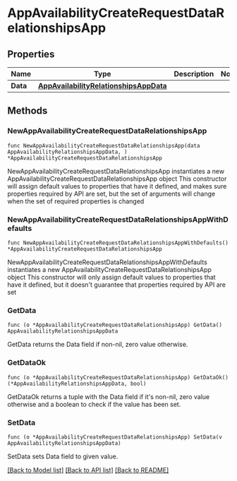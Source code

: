 # AppAvailabilityCreateRequestDataRelationshipsApp

## Properties

Name | Type | Description | Notes
------------ | ------------- | ------------- | -------------
**Data** | [**AppAvailabilityRelationshipsAppData**](AppAvailabilityRelationshipsAppData.md) |  | 

## Methods

### NewAppAvailabilityCreateRequestDataRelationshipsApp

`func NewAppAvailabilityCreateRequestDataRelationshipsApp(data AppAvailabilityRelationshipsAppData, ) *AppAvailabilityCreateRequestDataRelationshipsApp`

NewAppAvailabilityCreateRequestDataRelationshipsApp instantiates a new AppAvailabilityCreateRequestDataRelationshipsApp object
This constructor will assign default values to properties that have it defined,
and makes sure properties required by API are set, but the set of arguments
will change when the set of required properties is changed

### NewAppAvailabilityCreateRequestDataRelationshipsAppWithDefaults

`func NewAppAvailabilityCreateRequestDataRelationshipsAppWithDefaults() *AppAvailabilityCreateRequestDataRelationshipsApp`

NewAppAvailabilityCreateRequestDataRelationshipsAppWithDefaults instantiates a new AppAvailabilityCreateRequestDataRelationshipsApp object
This constructor will only assign default values to properties that have it defined,
but it doesn't guarantee that properties required by API are set

### GetData

`func (o *AppAvailabilityCreateRequestDataRelationshipsApp) GetData() AppAvailabilityRelationshipsAppData`

GetData returns the Data field if non-nil, zero value otherwise.

### GetDataOk

`func (o *AppAvailabilityCreateRequestDataRelationshipsApp) GetDataOk() (*AppAvailabilityRelationshipsAppData, bool)`

GetDataOk returns a tuple with the Data field if it's non-nil, zero value otherwise
and a boolean to check if the value has been set.

### SetData

`func (o *AppAvailabilityCreateRequestDataRelationshipsApp) SetData(v AppAvailabilityRelationshipsAppData)`

SetData sets Data field to given value.



[[Back to Model list]](../README.md#documentation-for-models) [[Back to API list]](../README.md#documentation-for-api-endpoints) [[Back to README]](../README.md)



